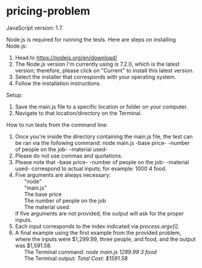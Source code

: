 # pricing-problem

JavaScript version: 1.7.

Node.js is required for running the tests. Here are steps on installing Node.js:

1) Head to https://nodejs.org/en/download/ <br>
2) The Node.js version I'm currently using is 7.2.0, which is the latest version; therefore, please click on "Current" to install this latest version. <br>
3) Select the installer that corresponds with your operating system. <br>
4) Follow the installation instructions.

Setup:

1) Save the main.js file to a specific location or folder on your computer. <br>
2) Navigate to that location/directory on the Terminal. <br>

How to run tests from the command line: 

1) Once you're inside the directory containing the main.js file, the test can be ran via the following command: node main.js -base price- -number of people on the job- -material used- <br>
2) Please do not use commas and quotations. <br>
3) Please note that -base price- -number of people on the job- -material used- correspond to actual inputs; for example: 1000 4 food. <br>
4) Five arguments are always necessary:<br>
&nbsp;&nbsp;&nbsp;&nbsp;&nbsp;&nbsp;"node" <br>
&nbsp;&nbsp;&nbsp;&nbsp;&nbsp;&nbsp;"main.js" <br>
&nbsp;&nbsp;&nbsp;&nbsp;&nbsp;&nbsp;The base price <br>
&nbsp;&nbsp;&nbsp;&nbsp;&nbsp;&nbsp;The number of people on the job <br>
&nbsp;&nbsp;&nbsp;&nbsp;&nbsp;&nbsp;The material used. <br>
If five arguments are not provided, the output will ask for the proper inputs. <br>
5) Each input corresponds to the index indicated via <em>process.argv[i]</em>. <br>
6) A final example using the first example from the provided problem, where the inputs were $1,299.99, three people, and food, and the output was $1,591.58. <br>
&nbsp;&nbsp;&nbsp;&nbsp;&nbsp;&nbsp;The Terminal command: <em>node main.js 1299.99 3 food</em> <br>
&nbsp;&nbsp;&nbsp;&nbsp;&nbsp;&nbsp;The Terminal output: <em>Total Cost: $1591.58</em>


